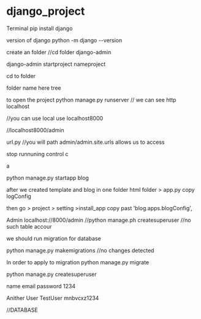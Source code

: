 # django_project

Terminal 
pip install django

version of django 
python -m django --version

create an folder //cd folder
django-admin

django-admin startproject nameproject

cd to folder

folder name here
tree


to open the project 
python manage.py runserver   // we can see http localhost

//you can use local use localhost8000

//localhost8000/admin

url.py 
//you will path admin/admin.site.urls allows us to access

stop runnuning control c

a

python manage.py startapp blog





after we created template and blog in one folder html
folder > app.py copy logConfig

then go > project > setting >install_app copy past 'blog.apps.blogConfig',




Admin
localhost://8000/admin
//python manage.ph createsuperuser   //no such table accour

we should run migration for database

python manage.py makemigrations
//no changes detected

In order to apply to migration 
python manage.py migrate

python manage.py createsuperuser 

name email password 1234

Anither User
TestUser
mnbvcxz1234


//DATABASE


